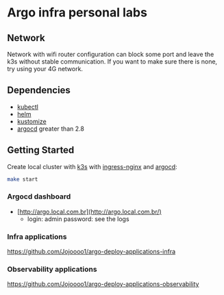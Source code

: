 # Argo infra personal labs

## Network

Network with wifi router configuration can block some port and leave the k3s without stable communication. If you want to make sure there is none, try using your 4G network.

## Dependencies

* [kubectl](https://kubernetes.io/docs/tasks/tools)
* [helm](https://helm.sh/docs/intro/install)
* [kustomize](https://kubectl.docs.kubernetes.io/installation/kustomize)
* [argocd](https://argo-cd.readthedocs.io/en/stable/cli_installation) greater than 2.8

## Getting Started

Create local cluster with [k3s](https://k3s.io/) with [ingress-nginx](https://kubernetes.github.io/ingress-nginx) and [argocd](https://argo-cd.readthedocs.io/en/stable):

```bash
make start
```

### Argocd dashboard

* [http://argo.local.com.br](http://argo.local.com.br/)
  * login: admin password: see the logs

### Infra applications

<https://github.com/Jojoooo1/argo-deploy-applications-infra>

### Observability applications

<https://github.com/Jojoooo1/argo-deploy-applications-observability>
